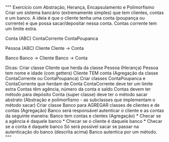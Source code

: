 """
 Exercício com Abstração, Herança, Encapsulamento e Polimorfismo
 Criar um sistema bancário (extremamente simples) que tem clientes, contas e
 um banco. A ideia é que o cliente tenha uma conta (poupança ou corrente) e que
 possa sacar/depositar nessa conta. Contas corrente tem um limite extra.
 
 Conta (ABC)
     ContaCorrente
     ContaPoupanca
 
 Pessoa (ABC)
     Cliente
         Clente -> Conta
 
 Banco
     Banco -> Cliente
     Banco -> Conta
 
 Dicas:
 Criar classe Cliente que herda da classe Pessoa (Herança)
     Pessoa tem nome e idade (com getters)
     Cliente TEM conta (Agregação da classe ContaCorrente ou ContaPoupanca)
 Criar classes ContaPoupanca e ContaCorrente que herdam de Conta
     ContaCorrente deve ter um limite extra
     Contas têm agência, número da conta e saldo
     Contas devem ter método para depósito
     Conta (super classe) deve ter o método sacar abstrato (Abstração e
     polimorfismo - as subclasses que implementam o método sacar)
 Criar classe Banco para AGREGAR classes de clientes e de contas (Agregação)
 Banco será responsável autenticar o cliente e as contas da seguinte maneira:
     Banco tem contas e clentes (Agregação)
     * Checar se a agência é daquele banco
     * Checar se o cliente é daquele banco
     * Checar se a conta é daquele banco
 Só será possível sacar se passar na autenticação do banco (descrita acima)
 Banco autentica por um método.
 """
